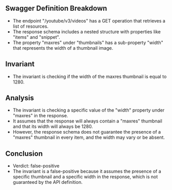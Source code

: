 ## Swagger Definition Breakdown
- The endpoint "/youtube/v3/videos" has a GET operation that retrieves a list of resources.
- The response schema includes a nested structure with properties like "items" and "snippet".
- The property "maxres" under "thumbnails" has a sub-property "width" that represents the width of a thumbnail image.

## Invariant
- The invariant is checking if the width of the maxres thumbnail is equal to 1280.

## Analysis
- The invariant is checking a specific value of the "width" property under "maxres" in the response.
- It assumes that the response will always contain a "maxres" thumbnail and that its width will always be 1280.
- However, the response schema does not guarantee the presence of a "maxres" thumbnail in every item, and the width may vary or be absent.

## Conclusion
- Verdict: false-positive
- The invariant is a false-positive because it assumes the presence of a specific thumbnail and a specific width in the response, which is not guaranteed by the API definition.
